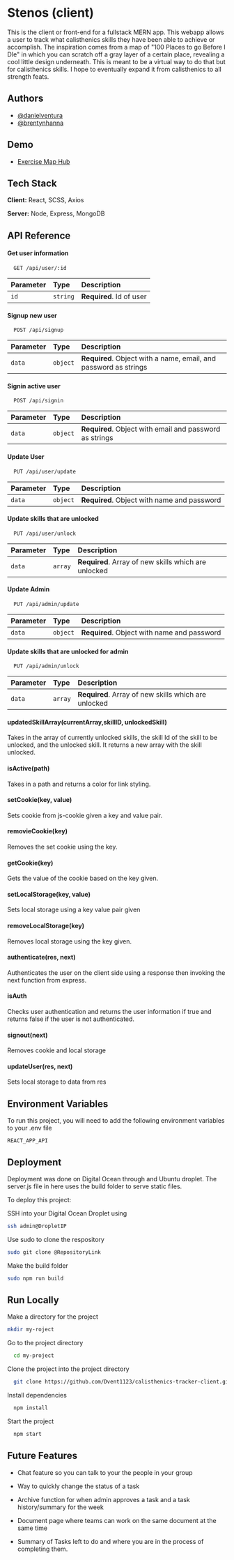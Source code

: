 
# Stenos (client)

This is the client or front-end for a fullstack MERN app. This
 webapp allows a user to track what calisthenics skills they
have been able to achieve or accomplish. The inspiration comes
from a map of "100 Places to go Before I DIe" in which you can
scratch off a gray layer of a certain place, revealing a cool
little design underneath. This is meant to be a virtual way
to do that but for calisthenics skills. I hope to eventually
expand it from calisthenics to all strength feats.

## Authors

- [@danielventura](https://github.com/Dvent1123)
- [@brentynhanna](https://github.com/Brehtyn)

  
## Demo

   - [Exercise Map Hub](exercisemaphub.com)

## Tech Stack

**Client:** React, SCSS, Axios

**Server:** Node, Express, MongoDB

  
## API Reference

#### Get user information

```http
  GET /api/user/:id
```

| Parameter | Type     | Description                |
| :-------- | :------- | :------------------------- |
| `id` | `string` | **Required**. Id of user |

#### Signup new user

```http
  POST /api/signup
```

| Parameter | Type     | Description                       |
| :-------- | :------- | :-------------------------------- |
| `data`      | `object` | **Required**. Object with a name, email, and password as strings |

#### Signin active user

```http
  POST /api/signin
```

| Parameter | Type     | Description                |
| :-------- | :------- | :------------------------- |
| `data` | `object` | **Required**. Object with email and password as strings |

#### Update User

```http
  PUT /api/user/update
```

| Parameter | Type     | Description                |
| :-------- | :------- | :------------------------- |
| `data` | `object` | **Required**. Object with name and password |

#### Update skills that are unlocked

```http
  PUT /api/user/unlock
```

| Parameter | Type     | Description                |
| :-------- | :------- | :------------------------- |
| `data` | `array` | **Required**. Array of new skills which are unlocked |

#### Update Admin

```http
  PUT /api/admin/update
```

| Parameter | Type     | Description                |
| :-------- | :------- | :------------------------- |
| `data` | `object` | **Required**. Object with name and password |

#### Update skills that are unlocked for admin

```http
  PUT /api/admin/unlock
```

| Parameter | Type     | Description                |
| :-------- | :------- | :------------------------- |
| `data` | `array` | **Required**. Array of new skills which are unlocked |


#### updatedSkillArray(currentArray,skillID, unlockedSkill)

Takes in the array of currently unlocked skills, the skill Id
of the skill to be unlocked, and the unlocked skill. It returns
a new array with the skill unlocked.

#### isActive(path)

Takes in a path and returns a color for link styling.

#### setCookie(key, value)

Sets cookie from js-cookie given a key and value pair.

#### removieCookie(key)

Removes the set cookie using the key.

#### getCookie(key)

Gets the value of the cookie based on the key given.

#### setLocalStorage(key, value)

Sets local storage using a key value pair given

#### removeLocalStorage(key)

Removes local storage using the key given.

#### authenticate(res, next)

Authenticates the user on the client side using a response
then invoking the next function from express.

#### isAuth

Checks user authentication and returns the user information
if true and returns false if the user is not authenticated.

#### signout(next)
Removes cookie and local storage

#### updateUser(res, next)
Sets local storage to data from res
## Environment Variables

To run this project, you will need to add the following environment variables to your .env file

`REACT_APP_API`


  
## Deployment
Deployment was done on Digital Ocean through
and Ubuntu droplet. The server.js file in here 
uses the build folder to serve static files.

To deploy this project:

SSH into your Digital Ocean Droplet using
```bash
ssh admin@DropletIP
```
Use sudo to clone the respository
```bash
sudo git clone @RepositoryLink
```
Make the build folder
```bash
sudo npm run build
```

  
## Run Locally

Make a directory for the project

```bash
mkdir my-roject
```

Go to the project directory

```bash
  cd my-project
```

Clone the project into the project directory

```bash
  git clone https://github.com/Dvent1123/calisthenics-tracker-client.git
```

Install dependencies

```bash
  npm install
```

Start the project

```bash
  npm start
```

  
## Future Features

- Chat feature so you can talk to your
  the people in your group

- Way to quickly change the status of a task

- Archive function for when admin approves a task
  and a task history/summary for the week

- Document page where teams can work on the same
  document at the same time

- Summary of Tasks left to do and where you are in
  the process of completing them.


  

